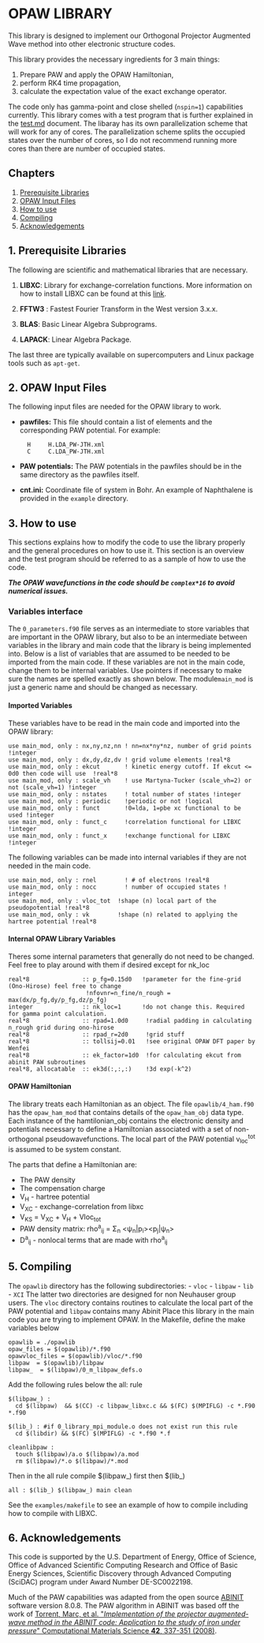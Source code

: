 

# OPAW LIBRARY 

This library is designed to implement our Orthogonal Projector Augmented Wave method into other electronic structure codes. 

This library provides the necessary ingredients for 3 main things:

  1. Prepare PAW and apply the OPAW Hamiltonian,
  2. perform RK4 time propagation,
  3. calculate the expectation value of the exact exchange operator.

The code only has gamma-point and close shelled (`nspin=1`) capabilities currently. This library comes with a test program that is further explained in the [test.md](docs/test.md) document. The libaray has its own parallelization scheme that will work for any of cores. The parallelization scheme splits the occupied states over the number of cores, so I do not recommend running more cores than there are number of occupied states. 


## Chapters

  1. [Prerequisite Libraries ](#prequisites) 
  2. [OPAW Input Files](#input)
  3. [How to use](#how_to)
  5. [Compiling](#compiling)  
  6. [Acknowledgements](#acknowledgements)

##      <a id="prequisites"></a>     1.   Prerequisite Libraries 
The following are scientific and mathematical libraries that are necessary. 

  1. **LIBXC**: Library for exchange-correlation functions. More information on how to install LIBXC can be found at this [link](https://libxc.gitlab.io/).

  2. **FFTW3** : Fastest Fourier Transform in the West version 3.x.x.

  3. **BLAS**: Basic Linear Algebra Subprograms.

  4. **LAPACK**: Linear Algebra Package.

The last three are typically available on supercomputers and Linux package tools such as `apt-get`.

##    <a id="input"></a>        2.     OPAW Input Files

The following input files are needed for the OPAW library to work. 

- **pawfiles:** This file should contain a list of elements and the corresponding PAW potential.   For example:

	    H     H.LDA_PW-JTH.xml
	    C     C.LDA_PW-JTH.xml

- **PAW potentials:** The PAW potentials in the pawfiles should be in the same directory as the pawfiles itself.
- **cnt.ini:** Coordinate file of system in Bohr. An example of Naphthalene is provided in the `example` directory.


##  <a id="how_to"></a>   3. How to use

This sections explains how to modify the code to use the library properly and the general procedures on how to use it. This section is an overview and the test program should be referred to as a sample of how to use the code.

***The OPAW wavefunctions in the code should be `complex*16` to avoid numerical issues.***

###  Variables interface

The `0_parameters.f90` file serves as an intermediate to store variables that are important in the OPAW library, but also to be an intermediate between variables in the library and main code that the library is being implemented into. Below is a list of variables that are assumed to be needed to be imported from the main code. If these variables are not in the main code, change them to be internal variables. Use pointers if necessary to make sure the names are spelled exactly as shown below. The module`main_mod` is just a generic name and should be changed as necessary. 

 
 #### Imported Variables
 
These variables have to be read in the main code and imported into the OPAW library:  

	use main_mod, only : nx,ny,nz,nn ! nn=nx*ny*nz, number of grid points !integer
	use main_mod, only : dx,dy,dz,dv ! grid volume elements !real*8
	use main_mod, only : ekcut       ! kinetic energy cutoff. If ekcut <= 0d0 then code will use  !real*8
	use main_mod, only : scale_vh    ! use Martyna-Tucker (scale_vh=2) or not (scale_vh=1) !integer
	use main_mod, only : nstates     ! total number of states !integer
	use main_mod, only : periodic    !periodic or not !logical
	use main_mod, only : funct       !0=lda, 1=pbe xc functional to be used !integer
	use main_mod, only : funct_c     !correlation functional for LIBXC !integer
	use main_mod, only : funct_x     !exchange functional for LIBXC !integer
	
The following variables can be made into internal variables if they are not needed in the main code.

	use main_mod, only : rnel        ! # of electrons !real*8
	use main_mod, only : nocc        ! number of occupied states !	integer
	use main_mod, only : vloc_tot  !shape (n) local part of the pseudopotential !real*8
	use main_mod, only : vk        !shape (n) related to applying the hartree potential !real*8

#### Internal OPAW Library Variables
Theres some internal parameters that generally do not need to be changed. Feel free to play around with them if desired except for nk_loc

	real*8  			 :: p_fg=0.15d0   !parameter for the fine-grid (Ono-Hirose) feel free to change
                          !nfovnr=n_fine/n_rough = max(dx/p_fg,dy/p_fg,dz/p_fg) 
	integer              :: nk_loc=1      !do not change this. Required for gamma point calculation.
	real*8   			 :: rpad=1.0d0     !radial padding in calculating n_rough grid during ono-hirose
	real*8  			 :: rpad_r=2d0     !grid stuff
	real*8               :: tollsij=0.01   !see original OPAW DFT paper by Wenfei
	real*8               :: ek_factor=1d0  !for calculating ekcut from abinit PAW subroutines
	real*8, allocatable  :: ek3d(:,:,:)    !3d exp(-k^2)

#### OPAW Hamiltonian

The library treats each Hamiltonian as an object. The file `opawlib/4_ham.f90` has the `opaw_ham_mod` that contains details of the `opaw_ham_obj` data type. Each instance of the hamtilonian_obj contains the electronic density and potentials necessary to define a Hamiltonian associated with a set of non-orthogonal pseudowavefunctions. The local part of the PAW potential v<sub>loc</sub><sup>tot</sup>  is assumed to be system constant. 

The parts that define a Hamiltonian are:
 - The PAW density
 - The compensation charge
 - V<sub>H</sub>      - hartree potential
 - V<sub>XC</sub>     - exchange-correlation from libxc
 - V<sub>KS</sub>     =  V<sub>XC</sub> +  V<sub>H</sub> +  Vloc<sub>tot</sub>
 - PAW density matrix: rho<sup>a</sup><sub>ij</sub> = Σ<sub>n</sub> <ψ<sub>n</sub>|p<sub>i</sub>><p<sub>j</sub>|ψ<sub>n</sub>>
 - D<sup>a</sup><sub>ij</sub>   - nonlocal terms that are made with rho<sup>a</sup><sub>ij</sub>



##   <a id="compiling"></a> 5. Compiling

The `opawlib` directory has the following subdirectories:
	- `vloc`
	- `libpaw`
	- `lib`
	- `XCI`
The latter two directories are designed for non Neuhauser group users. The `vloc` directory contains routines to calculate the local part of the PAW potential and `libpaw` contains many Abinit Place this library in the main code you are trying to implement  OPAW. In the Makefile, define the make variables below

	opawlib = ./opawlib
	opaw_files = $(opawlib)/*.f90
	opawvloc_files = $(opawlib)/vloc/*.f90
	libpaw  = $(opawlib)/libpaw
	libpaw_  = $(libpaw)/0_m_libpaw_defs.o

Add the following rules below the all: rule

	$(libpaw_) :
	  cd $(libpaw)  && $(CC) -c libpaw_libxc.c && $(FC) $(MPIFLG) -c *.F90 *.f90

	$(lib_) : #if 0_library_mpi_module.o does not exist run this rule
	  cd $(libdir) && $(FC) $(MPIFLG) -c *.f90 *.f

	cleanlibpaw :
	  touch $(libpaw)/a.o $(libpaw)/a.mod
	  rm $(libpaw)/*.o $(libpaw)/*.mod

Then in the all rule compile $(libpaw_) first then $(lib_)

	all : $(lib_) $(libpaw_) main clean

See the `examples/makefile` to see an example of how to compile including how to compile with LIBXC.

##   <a id="acknowledgements"></a> 6.  Acknowledgements

This code is supported by the U.S. Department of Energy, Office of Science, Office of Advanced Scientific Computing Research and Office of Basic Energy Sciences, Scientific Discovery through Advanced Computing (SciDAC) program under Award Number DE-SC0022198.

Much of the PAW capabilities was adapted from the open source [ABINIT](https://www.abinit.org/) software version 8.0.8. The PAW algorithm in ABINIT was based off the work of [Torrent, Marc, et al. "_Implementation of the projector augmented-wave method in the ABINIT code: Application to the study of iron under pressure_" Computational Materials Science **42**, 337-351 (2008)](https://doi.org/10.1016/j.commatsci.2007.07.020).
